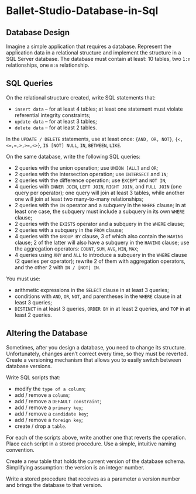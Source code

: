 # Ballet-Studio-Database-in-Sql

## Database Design

Imagine a simple application that requires a database. Represent the application data in a relational structure and implement the structure in a SQL Server database. The database must contain at least: 10 tables, two `1:n` relationships, one `m:n` relationship.

## SQL Queries

On the relational structure created, write SQL statements that:
- `insert data` – for at least 4 tables; at least one statement must violate referential integrity constraints;
- `update data` – for at least 3 tables;
- `delete data` – for at least 2 tables.

In the `UPDATE / DELETE` statements, use at least once: `{AND, OR, NOT}`,  `{<,<=,=,>,>=,<>}`, `IS [NOT] NULL`, `IN`, `BETWEEN`, `LIKE`.

On the same database, write the following SQL queries:
- 2 queries with the union operation; use `UNION [ALL]` and `OR`;
- 2 queries with the intersection operation; use `INTERSECT` and `IN`;
- 2 queries with the difference operation; use `EXCEPT` and `NOT IN`;
- 4 queries with `INNER JOIN`, `LEFT JOIN`, `RIGHT JOIN`, and `FULL JOIN` (one query per operator); one query will join at least 3 tables, while another one will join at least two many-to-many relationships;
- 2 queries with the `IN` operator and a subquery in the `WHERE` clause; in at least one case, the subquery must include a subquery in its own `WHERE` clause;
- 2 queries with the `EXISTS` operator and a subquery in the `WHERE` clause;
- 2 queries with a subquery in the `FROM` clause;                       
- 4 queries with the `GROUP BY` clause, 3 of which also contain the `HAVING` clause; 2 of the latter will also have a subquery in the `HAVING` clause; use the aggregation operators: `COUNT`, `SUM`, `AVG`, `MIN`, `MAX`;
- 4 queries using `ANY` and `ALL` to introduce a subquery in the `WHERE` clause (2 queries per operator); rewrite 2 of them with aggregation operators, and the other 2 with `IN / [NOT] IN`.

You must use:
- arithmetic expressions in the `SELECT` clause in at least 3 queries;
- conditions with `AND`, `OR`, `NOT`, and parentheses in the `WHERE` clause in at least 3 queries;
- `DISTINCT` in at least 3 queries, `ORDER BY` in at least 2 queries, and `TOP` in at least 2 queries.

## Altering the Database

Sometimes, after you design a database, you need to change its structure. Unfortunately, changes aren’t correct every time, so they must be reverted. Create a versioning mechanism that allows you to easily switch between database versions.

Write SQL scripts that:
- modify the `type of a column`;
- add / remove a `column`;
- add / remove a `DEFAULT constraint`;
- add / remove a `primary key`;
- add / remove a `candidate key`;
- add / remove a `foreign key`;
- create / drop a `table`.

For each of the scripts above, write another one that reverts the operation. Place each script in a stored procedure. Use a simple, intuitive naming convention.

Create a new table that holds the current version of the database schema. Simplifying assumption: the version is an integer number.

Write a stored procedure that receives as a parameter a version number and brings the database to that version.
